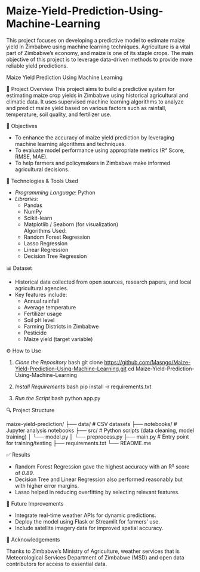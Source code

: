 # Maize-Yield-Prediction-Using-Machine-Learning
This project focuses on developing a predictive model to estimate maize yield in Zimbabwe using machine learning techniques. Agriculture is a vital part of Zimbabwe’s economy, and maize is one of its staple crops. The main objective of this project is to leverage data-driven methods to provide more reliable yield predictions.

Maize Yield Prediction Using Machine Learning

📌 Project Overview
This project aims to build a predictive system for estimating maize crop yields in Zimbabwe using historical agricultural and climatic data. It uses supervised machine learning algorithms to analyze and predict maize yield based on various factors such as rainfall, temperature, soil quality, and fertilizer use.

🎯 Objectives
- To enhance the accuracy of maize yield prediction by leveraging machine learning algorithms and techniques.
- To evaluate model performance using appropriate metrics (R² Score, RMSE, MAE).
- To help farmers and policymakers in Zimbabwe make informed agricultural decisions.

🧰 Technologies & Tools Used
- *Programming Language*: Python  
- *Libraries*:  
  - Pandas  
  - NumPy  
  - Scikit-learn  
  - Matplotlib / Seaborn (for visualization)  
Algorithms Used:  
  - Random Forest Regression  
  - Lasso Regression  
  - Linear Regression  
  - Decision Tree Regression  

📊 Dataset
- Historical data collected from open sources, research papers, and local agricultural agencies.
- Key features include:  
  - Annual rainfall  
  - Average temperature  
  - Fertilizer usage  
  - Soil pH level
  - Farming Districts in Zimbabwe
  - Pesticide 
  - Maize yield (target variable)

⚙️ How to Use

1. *Clone the Repository*
   bash
   git clone https://github.com/Masngo/Maize-Yield-Prediction-Using-Machine-Learning.git
cd Maize-Yield-Prediction-Using-Machine-Learning

2. *Install Requirements*
   bash
   pip install -r requirements.txt
   
3. *Run the Script*
   bash
   python app.py
   
🔍 Project Structure

maize-yield-prediction/
├── data/                      # CSV datasets
├── notebooks/                 # Jupyter analysis notebooks
├── src/                       # Python scripts (data cleaning, model training)
│   └── model.py
│   └── preprocess.py
├── main.py                    # Entry point for training/testing
├── requirements.txt
└── README.me

✅ Results
- Random Forest Regression gave the highest accuracy with an R² score of *0.89*.
- Decision Tree and Linear Regression also performed reasonably but with higher error margins.
- Lasso helped in reducing overfitting by selecting relevant features.

🔁 Future Improvements
- Integrate real-time weather APIs for dynamic predictions.
- Deploy the model using Flask or Streamlit for farmers' use.
- Include satellite imagery data for improved spatial accuracy.

🙏 Acknowledgements

Thanks to Zimbabwe’s Ministry of Agriculture, weather services that is Meteorological Services Department of Zimbabwe (MSD) and open data contributors for access to essential data.
